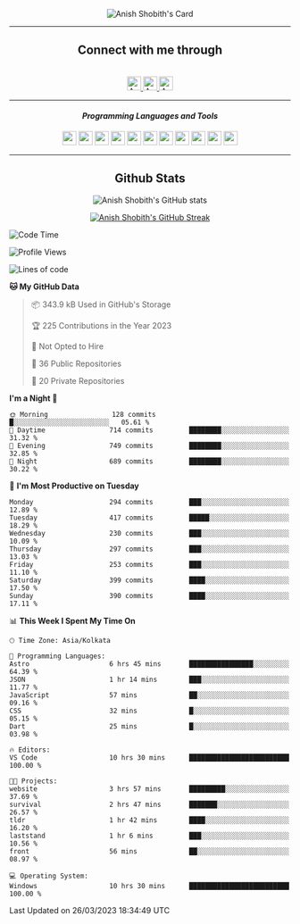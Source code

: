 <div align="center">

![Anish Shobith's Card](https://cardivo.vercel.app/api?name=Anish%20Shobith%20P%20S&description=Hi%20there%F0%9F%91%8B,%20I%20am%20a%2020-years-old.%20I%20am%20a%20Web%20and%20Application%20developer%20from%20India.%20Nice%20to%20meet%20you%20all.%20Looking%20forward%20to%20paritcipate%20with%20you.&image=https://i.imgur.com/WlQk3PY.jpg&&disableAnimation=true&site=https://anishshobithps.tech&pattern=plus&colorPattern=%23171616&backgroundColor=%231a1b26&instagram=anish_shobith&linkedin=Anish%20Shobith%20P%20S&fontColor=%23ffffff&iconColor=%23ffffff)

<hr>
 <h2> Connect with me through </h2>
<br>
<a href="https://www.instagram.com/anish_shobith/">
    <img alt="Anish Shobith's Instagram" width="25px" src="https://raw.githubusercontent.com/Anish-Shobith/Anish-Shobith/master/assets/socials/instagram.svg">
    </a>
    <a href="https://discord.gg/cWgDskT">
    <img alt="Anish Shobith's Discord", width="25px" src="https://raw.githubusercontent.com/Anish-Shobith/Anish-Shobith/master/assets/socials/discord.svg">
    </a>
    <a href="https://open.spotify.com/user/goshcrm0y9jzum2lffvu6f4hz">
    <img alt="Anish Shobith's Spotify", width="25px" src="https://raw.githubusercontent.com/Anish-Shobith/Anish-Shobith/master/assets/socials/spotify.svg">
    </a>
    <br>
    <hr>
    <h4> <i> Programming Languages and Tools </i> </h4>
    <img width="25px" src="https://raw.githubusercontent.com/Anish-Shobith/Anish-Shobith/master/assets/languages/javascript.svg">
    <img width="25px" src="https://raw.githubusercontent.com/Anish-Shobith/Anish-Shobith/master/assets/languages/typescript.svg">
    <img width="25px" src="https://raw.githubusercontent.com/Anish-Shobith/Anish-Shobith/master/assets/languages/cpp.svg">
    <img width="25px" src="https://raw.githubusercontent.com/Anish-Shobith/Anish-Shobith/master/assets/languages/ruby.svg">
    <img width="25px" src="https://raw.githubusercontent.com/Anish-Shobith/Anish-Shobith/master/assets/languages/html.svg">
    <img width="25px" src="https://raw.githubusercontent.com/Anish-Shobith/Anish-Shobith/master/assets/tools/nodejs.svg">
    <img width="25px" src="https://raw.githubusercontent.com/Anish-Shobith/Anish-Shobith/master/assets/tools/docker.svg">
    <img width="25px" src="https://raw.githubusercontent.com/Anish-Shobith/Anish-Shobith/master/assets/tools/webstorm.svg">
    <img width="25px" src="https://raw.githubusercontent.com/Anish-Shobith/Anish-Shobith/master/assets/tools/intellij.svg">
    <img width="25px" src="https://raw.githubusercontent.com/Anish-Shobith/Anish-Shobith/master/assets/tools/visualstudiocode.svg">
    <img width="25px" src="https://raw.githubusercontent.com/Anish-Shobith/Anish-Shobith/master/assets/tools/git.svg">
<hr>
 <h2> Github Stats </h2>

![Anish Shobith's GitHub stats](https://github-readme-stats-fk82.vercel.app/api?username=Anish-Shobith&show_icons=true&theme=tokyonight&count_private=true)

[![Anish Shobith's GitHub Streak](https://streak-stats.demolab.com?user=Anish-Shobith&theme=tokyonight&hide_border=true&border_radius=4.6)](https://git.io/streak-stats)

</div>

<!--START_SECTION:waka-->
![Code Time](http://img.shields.io/badge/Code%20Time-857%20hrs%207%20mins-blue)

![Profile Views](http://img.shields.io/badge/Profile%20Views-11-blue)

![Lines of code](https://img.shields.io/badge/From%20Hello%20World%20I%27ve%20Written-501.4%20thousand%20lines%20of%20code-blue)

**🐱 My GitHub Data** 

> 📦 343.9 kB Used in GitHub's Storage 
 > 
> 🏆 225 Contributions in the Year 2023
 > 
> 🚫 Not Opted to Hire
 > 
> 📜 36 Public Repositories 
 > 
> 🔑 20 Private Repositories 
 > 
**I'm a Night 🦉** 

```text
🌞 Morning                128 commits         █░░░░░░░░░░░░░░░░░░░░░░░░   05.61 % 
🌆 Daytime                714 commits         ████████░░░░░░░░░░░░░░░░░   31.32 % 
🌃 Evening                749 commits         ████████░░░░░░░░░░░░░░░░░   32.85 % 
🌙 Night                  689 commits         ████████░░░░░░░░░░░░░░░░░   30.22 % 
```
📅 **I'm Most Productive on Tuesday** 

```text
Monday                   294 commits         ███░░░░░░░░░░░░░░░░░░░░░░   12.89 % 
Tuesday                  417 commits         █████░░░░░░░░░░░░░░░░░░░░   18.29 % 
Wednesday                230 commits         ███░░░░░░░░░░░░░░░░░░░░░░   10.09 % 
Thursday                 297 commits         ███░░░░░░░░░░░░░░░░░░░░░░   13.03 % 
Friday                   253 commits         ███░░░░░░░░░░░░░░░░░░░░░░   11.10 % 
Saturday                 399 commits         ████░░░░░░░░░░░░░░░░░░░░░   17.50 % 
Sunday                   390 commits         ████░░░░░░░░░░░░░░░░░░░░░   17.11 % 
```


📊 **This Week I Spent My Time On** 

```text
🕑︎ Time Zone: Asia/Kolkata

💬 Programming Languages: 
Astro                    6 hrs 45 mins       ████████████████░░░░░░░░░   64.39 % 
JSON                     1 hr 14 mins        ███░░░░░░░░░░░░░░░░░░░░░░   11.77 % 
JavaScript               57 mins             ██░░░░░░░░░░░░░░░░░░░░░░░   09.16 % 
CSS                      32 mins             █░░░░░░░░░░░░░░░░░░░░░░░░   05.15 % 
Dart                     25 mins             █░░░░░░░░░░░░░░░░░░░░░░░░   03.98 % 

🔥 Editors: 
VS Code                  10 hrs 30 mins      █████████████████████████   100.00 % 

🐱‍💻 Projects: 
website                  3 hrs 57 mins       █████████░░░░░░░░░░░░░░░░   37.69 % 
survival                 2 hrs 47 mins       ███████░░░░░░░░░░░░░░░░░░   26.57 % 
tldr                     1 hr 42 mins        ████░░░░░░░░░░░░░░░░░░░░░   16.20 % 
laststand                1 hr 6 mins         ███░░░░░░░░░░░░░░░░░░░░░░   10.56 % 
front                    56 mins             ██░░░░░░░░░░░░░░░░░░░░░░░   08.97 % 

💻 Operating System: 
Windows                  10 hrs 30 mins      █████████████████████████   100.00 % 
```


 Last Updated on 26/03/2023 18:34:49 UTC
<!--END_SECTION:waka-->
